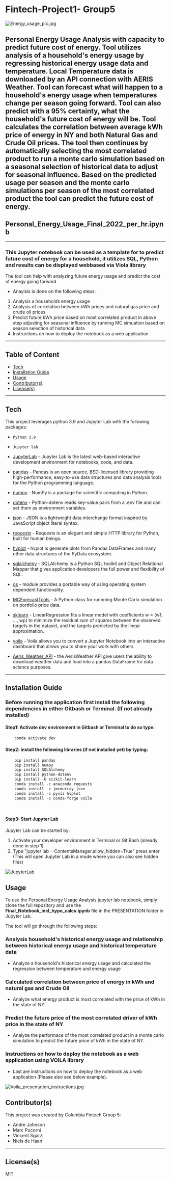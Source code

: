 # Fintech-Project1- Group5


![Energy_usage_pic.jpg](https://github.com/vincentsgarzi/Group5Project1/blob/main/Images/Energy_usage_pic.jpg)

## Personal Energy Usage Analysis with capacity to predict future cost of energy. Tool utilizes analysis of a household's energy usage by regressing historical energy usage data and temperature. Local Temperature data is downloaded by an API connection with AERIS Weather. Tool can forecast what will happen to a household's energy usage when temperatures change per season going forward. Tool can also predict with a 95% certainty, what the household's future cost of energy will be. Tool calculates the correlation between average kWh price of energy in NY and both Natural Gas and Crude Oil prices. The tool then continues by automatically selecting the most correlated product to run a monte carlo simulation based on a seasonal selection of historical data to adjust for seasonal influence. Based on the predicted usage per season and the monte carlo simulations per season of the most correlated product the tool can predict the future cost of energy. 

## Personal_Energy_Usage_Final_2022_per_hr.ipynb
---

### This Jupyter notebook can be used as a template for to predict future cost of energy for a household, it utilizes SQL, Python and results can be displayed webbased via Viola library

The tool can help with analyzing future energy usage and predict the cost of energy going forward
* Anaylsis is done on the following steps: 
1. Analysis a households energy usage
2. Analysis of correlation between kWh prices and natural gas price and crude oil prices
3. Predict future kWh price based on most correlated product in above step adjusting for seasonal influence by running MC simuation based on season selection of historical data
4. Instructions on how to deploy the notebook as a web application


---
## Table of Content

- [Tech](#technologies)
- [Installation Guide](#installation-guide)
- [Usage](#usage)
- [Contributor(s)](#contributor(s))
- [License(s)](#license(s))

---
## Tech

This project leverages python 3.9 and Jupyter Lab with the following packages:

* `Python 3.9`
* `Jupyter lab`

* [JupyterLab](https://jupyter.org/) - Jupyter Lab is the latest web-based interactive development environment for notebooks, code, and data.

* [pandas](https://pandas.pydata.org/pandas-docs/stable/index.html) - Pandas is an open source, BSD-licensed library providing high-performance, easy-to-use data structures and data analysis tools for the Python programming language.

* [numpy](https://numpy.org/doc/stable/index.html) - NumPy is a package for scientific computing in Python.

* [dotenv](https://pypi.org/project/python-dotenv/) - Python-dotenv reads key-value pairs from a .env file and can set them as environment variables.

* [json](https://docs.python.org/3/library/json.html) -  JSON is a lightweight data interchange format inspired by JavaScript object literal syntax.

* [requests](https://requests.readthedocs.io/en/latest/) - Requests is an elegant and simple HTTP library for Python, built for human beings.

* [hvplot](https://hvplot.holoviz.org/user_guide/Plotting.html) - hvplot is generate plots from Pandas DataFrames and many other data structures of the PyData ecosystem.

* [sqlalchemy](https://www.sqlalchemy.org/) - SQLAlchemy is a Python SQL toolkit and Object Relational Mapper that gives application developers the full power and flexibility of SQL.

* [os](https://docs.python.org/3/library/os.html) - module provides a portable way of using operating system dependent functionality.

* [MCForecastTools](https://cdn.inst-fs-pdx-prod.inscloudgate.net/e0e08ad7-c5b3-43c1-8e7c-e7efc5f1f39c/MCForecastTools.py?token=eyJhbGciOiJIUzUxMiIsInR5cCI6IkpXVCIsImtpZCI6ImNkbiJ9.eyJyZXNvdXJjZSI6Ii9lMGUwOGFkNy1jNWIzLTQzYzEtOGU3Yy1lN2VmYzVmMWYzOWMvTUNGb3JlY2FzdFRvb2xzLnB5IiwidGVuYW50IjoiY2FudmFzIiwidXNlcl9pZCI6IjE1MDQyMDAwMDAwMDA0MTkyOCIsImlhdCI6MTY3MjMwNDM5NywiZXhwIjoxNjcyMzkwNzk3fQ.WGJMX_rASeilWSbulLAihV6NgGxdQXfVJnemxa9Pdyydjy0LvqbqBUcMU_ORuels5eLcI8CUQ7bzjZMIcmOi3A&content_type=text%2Fx-python) -  A Python class for runnning Monte Carlo simulation on portfolio price data.

* [sklearn](https://scikit-learn.org/stable/modules/generated/sklearn.linear_model.LinearRegression.html) - LinearRegression fits a linear model with coefficients w = (w1, …, wp) to minimize the residual sum of squares between the observed targets in the dataset, and the targets predicted by the linear approximation.

* [voila](https://voila.readthedocs.io/en/stable/index.html) - Voilà allows you to convert a Jupyter Notebook into an interactive dashboard that allows you to share your work with others.

* [Aeris_Weather_API](https://github.com/aerisweather/python-tools) - the AerisWeather API give users the ability to download weather data and load into a pandas DataFrame for data science purposes.
---

## Installation Guide

### Before running the application first install the following dependencies in either Gitbash or Terminal. (If not already installed)

#### Step1: Activate dev environment in Gitbash or Terminal to do so type:
```python
    conda activate dev
```
#### Step2: install the following libraries (if not installed yet) by typing:
```python
    pip install pandas
    pip install numpy
    pip install SQLAlchemy
    pip install python-dotenv
    pip install -U scikit-learn
    conda install -c anaconda requests
    conda install -c jmcmurray json    
    conda install -c pyviz hvplot
    conda install -c conda-forge voila

    
```
#### Step3: Start Jupyter Lab
Jupyter Lab can be started by:
1. Activate your developer environment in Terminal or Git Bash (already done in step 1)
2. Type "jupyter lab --ContentsManager.allow_hidden=True" press enter (This will open Jupyter Lab in a mode where you can also see hidden files)

![JupyterLab](https://github.com/vincentsgarzi/Group5Project1/blob/main/Images/JupyterLab.PNG)


## Usage

To use the Personal Energy Usage Analysis jupyter lab notebook, simply clone the full repository and use the **Final_Notebook_incl_hypo_calcs.ipynb** file in the PRESENTATION folder in Jupyter Lab. 

The tool will go through the following steps:

### Analysis household's historical energy usage and relationship between historical energy usage and historical temperature data
* Analyze a household's historical energy usage and calculated the regression between temperature and energy usage

### Calculated correlation between price of energy in kWh and natural gas and Crude Oil
* Analyze what energy product is most correlated with the price of kWh in the state of NY. 

### Predict the future price of the most correlated driver of kWh price in the state of NY
* Analyze the performace of the most correlated product in a monte carlo simulation to predict the future price of kWh in the state of NY. 

### Instructions on how to deploy the notebook as a web application using VOILA library
* Last are instructions on how to deploy the notebook as a web application (Please also see below example). 

![Voila_presentation_instructions.jpg](https://github.com/vincentsgarzi/Group5Project1/blob/main/Images/Voila_presentation_instructions.jpg)

## Contributor(s)

This project was created by Columbia Fintech Group 5:
* Andre Johnson
* Marc Pocorni
* Vincent Sgarzi
* Niels de Haan

---

## License(s)

MIT

